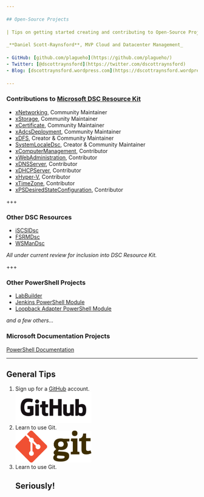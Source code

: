 ```yaml
---

## Open-Source Projects

| Tips on getting started creating and contributing to Open-Source Projects

_**Daniel Scott-Raynsford**, MVP Cloud and Datacenter Management_

- GitHub: [github.com/plagueho](https://github.com/plagueho/)
- Twitter: [@dscottraynsford](https://twitter.com/dscottraynsford)
- Blog: [dscottraynsford.wordpress.com](https://dscottraynsford.wordpress.com)

---
```


### Contributions to [Microsoft DSC Resource Kit](https://github.com/PowerShell/DscResources/blob/master/Maintainers.md#current-maintainers)

- [xNetworking](https://github.com/PowerShell/xNetworking), Community Maintainer
- [xStorage](https://github.com/PowerShell/xStorage), Community Maintainer
- [xCertificate](https://github.com/PowerShell/xCertificate), Community Maintainer
- [xAdcsDeployment](https://github.com/PowerShell/xAdcsDeployment), Community Maintainer
- [xDFS](https://github.com/PowerShell/xDFS), Creator & Community Maintainer
- [SystemLocaleDsc](https://github.com/PowerShell/SystemLocaleDsc), Creator & Community Maintainer
- [xComputerManagement](https://github.com/PowerShell/xComputerManagement), Contributor
- [xWebAdministration](https://github.com/PowerShell/xWebAdministration), Contributor
- [xDNSServer](https://github.com/PowerShell/xDNSServer), Contributor
- [xDHCPServer](https://github.com/PowerShell/xDHCPServer), Contributor
- [xHyper-V](https://github.com/PowerShell/xHyper-V), Contributor
- [xTimeZone](https://github.com/PowerShell/xTimeZone), Contributor
- [xPSDesiredStateConfiguration](https://github.com/PowerShell/xPSDesiredStateConfiguration), Contributor

+++

### Other DSC Resources

- [iSCSIDsc](https://github.com/PlagueHO/iSCSIDsc)
- [FSRMDsc](https://github.com/PlagueHO/FSRMDsc)
- [WSManDsc](https://github.com/PlagueHO/WSManDsc)

_All under current review for inclusion into DSC Resource Kit._

+++

### Other PowerShell Projects

- [LabBuilder](https://github.com/PlagueHO/LabBuilder)
- [Jenkins PowerShell Module](https://github.com/PlagueHO/Jenkins)
- [Loopback Adapter PowerShell Module](https://github.com/PlagueHO/Jenkins)

_and a few others..._

### Microsoft Documentation Projects

[PowerShell Documentation](https://github.com/PowerShell/PowerShell-Docs)

---

## General Tips


1. Sign up for a [GitHub](https://github.com) account.
  <br><img src="https://github.com/PlagueHO/GettingStartedWithOSS/raw/master/images/GitHub_Logo.png" alt="Github" style="width: 200px;"/>
1. Learn to use Git.<br><img src="https://github.com/PlagueHO/GettingStartedWithOSS/blob/master/images/Git_Logo.png?raw=true" alt="Github" style="width: 200px;"/><!-- .element: class="fragment" -->
1. Learn to use Git.<!-- .element: class="fragment" -->
  <br><h2>Seriously!</h2><!-- .element: class="fragment" -->

